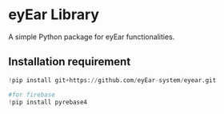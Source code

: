 # eyEar Library 

A simple Python package for eyEar functionalities.

## Installation requirement 

```python
!pip install git+https://github.com/eyEar-system/eyear.git
```
```python
#for firebase
!pip install pyrebase4
```
